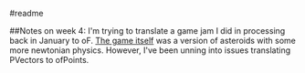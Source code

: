 #readme

##Notes on week 4:
I'm trying to translate a game jam I did in processing back in January to oF. [The game itself](http://thatcotter.github.io/microcosm) was a version of asteroids with some more newtonian physics. However, I've been unning into issues translating PVectors to ofPoints.